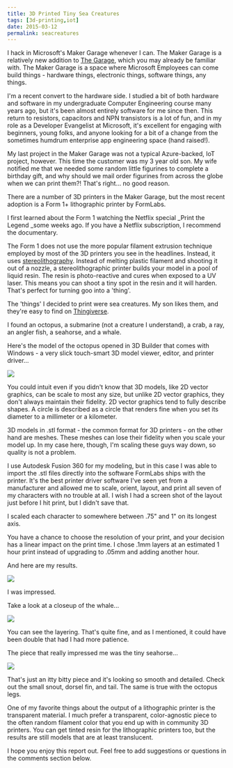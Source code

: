 ```yaml
---
title: 3D Printed Tiny Sea Creatures
tags: [3d-printing,iot]
date: 2015-03-12
permalink: seacreatures
---
```


I hack in Microsoft's Maker Garage whenever I can. The Maker Garage is a relatively new addition to [The Garage](http://www.microsoft.com/en-us/garage/), which you may already be familiar with. The Maker Garage is a space where Microsoft Employees can come build things - hardware things, electronic things, software things, any things.

I'm a recent convert to the hardware side. I studied a bit of both hardware and software in my undergraduate Computer Engineering course many years ago, but it's been almost entirely software for me since then. This return to resistors, capacitors and NPN transistors is a lot of fun, and in my role as a Developer Evangelist at Microsoft, it's excellent for engaging with beginners, young folks, and anyone looking for a bit of a change from the sometimes humdrum enterprise app engineering space (hand raised!).

My last project in the Maker Garage was not a typical Azure-backed, IoT project, however. This time the customer was my 3 year old son. My wife notified me that we needed some random little figurines to complete a birthday gift, and why should we mail order figurines from across the globe when we can print them?! That's right... no good reason.

There are a number of 3D printers in the Maker Garage, but the most recent adoption is a Form 1+ lithographic printer by FormLabs.

I first learned about the Form 1 watching the Netflix special _Print the Legend _some weeks ago. If you have a Netflix subscription, I recommend the documentary.

The Form 1 does not use the more popular filament extrusion technique employed by most of the 3D printers you see in the headlines. Instead, it uses [stereolithography](http://en.wikipedia.org/wiki/Stereolithography). Instead of melting plastic filament and shooting it out of a nozzle, a stereolithographic printer builds your model in a pool of liquid resin. The resin is photo-reactive and cures when exposed to a UV laser. This means you can shoot a tiny spot in the resin and it will harden. That's perfect for turning goo into a 'thing'.

The 'things' I decided to print were sea creatures. My son likes them, and they're easy to find on [Thingiverse](http://thingiverse.com).

I found an octopus, a submarine (not a creature I understand), a crab, a ray, an angler fish, a seahorse, and a whale.

Here's the model of the octopus opened in 3D Builder that comes with Windows - a very slick touch-smart 3D model viewer, editor, and printer driver...

![](http://codefoster.blob.core.windows.net/site/image/447ce1b93a5448fe85b2a897b04d96c5/seacreatures_octopus_model_1.png)

You could intuit even if you didn't know that 3D models, like 2D vector graphics, can be scale to most any size, but unlike 2D vector graphics, they don't always maintain their fidelity. 2D vector graphics tend to fully describe shapes. A circle is described as a circle that renders fine when you set its diameter to a millimeter or a kilometer.

3D models in .stl format - the common format for 3D printers - on the other hand are meshes. These meshes can lose their fidelity when you scale your model up. In my case here, though, I'm scaling these guys way down, so quality is not a problem.

I use Autodesk Fusion 360 for my modeling, but in this case I was able to import the .stl files directly into the software FormLabs ships with the printer. It's the best printer driver software I've seen yet from a manufacturer and allowed me to scale, orient, layout, and print all seven of my characters with no trouble at all. I wish I had a screen shot of the layout just before I hit print, but I didn't save that.

I scaled each character to somewhere between .75" and 1" on its longest axis.

You have a chance to choose the resolution of your print, and your decision has a linear impact on the print time. I chose .1mm layers at an estimated 1 hour print instead of upgrading to .05mm and adding another hour.

And here are my results.

![](http://codefoster.blob.core.windows.net/site/image/4d691e1987ff41469a8f9dcdc6a810e8/seacreatures_all_1.png)

I was impressed.

Take a look at a closeup of the whale...

![](http://codefoster.blob.core.windows.net/site/image/614318b1ee43481ba6d49d02161febe3/seacreatures_whalecloseup_1.png)

You can see the layering. That's quite fine, and as I mentioned, it could have been double that had I had more patience.

The piece that really impressed me was the tiny seahorse...

![](http://codefoster.blob.core.windows.net/site/image/744b84e47ea64ceab784f0ffb8a9d745/seacreatures_seahorse_1.png)

That's just an itty bitty piece and it's looking so smooth and detailed. Check out the small snout, dorsel fin, and tail. The same is true with the octopus legs.

One of my favorite things about the output of a lithographic printer is the transparent material. I much prefer a transparent, color-agnostic piece to the often random filament color that you end up with in community 3D printers. You can get tinted resin for the lithographic printers too, but the results are still models that are at least translucent.

I hope you enjoy this report out. Feel free to add suggestions or questions in the comments section below.